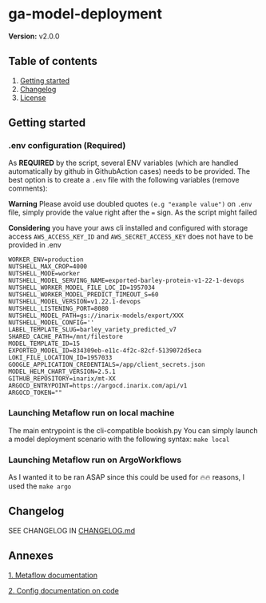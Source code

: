 # ga-model-deployment

**Version:** v2.0.0

## Table of contents

1. [Getting started](#getting-started)
2. [Changelog](#changelog)
3. [License](#license)

## Getting started
### .env configuration (**Required**)
As **REQUIRED** by the script, several ENV variables (which are handled automatically by github in GithubAction cases) needs to be provided. The best option is to create a `.env` file with the following variables (remove comments):

**Warning** Please avoid use doubled quotes `(e.g "example value")` on `.env` file, simply provide the value right after the `=` sign. As the script might failed

**Considering** you have your aws cli installed and configured with storage access `AWS_ACCESS_KEY_ID` and `AWS_SECRET_ACCESS_KEY` does not have to be provided in .env

```.env
WORKER_ENV=production
NUTSHELL_MAX_CROP=4000
NUTSHELL_MODE=worker
NUTSHELL_MODEL_SERVING_NAME=exported-barley-protein-v1-22-1-devops
NUTSHELL_WORKER_MODEL_FILE_LOC_ID=1957034
NUTSHELL_WORKER_MODEL_PREDICT_TIMEOUT_S=60
NUTSHELL_MODEL_VERSION=v1.22.1-devops
NUTSHELL_LISTENING_PORT=8080
NUTSHELL_MODEL_PATH=gs://inarix-models/export/XXX
NUTSHELL_MODEL_CONFIG=''
LABEL_TEMPLATE_SLUG=barley_variety_predicted_v7
SHARED_CACHE_PATH=/mnt/filestore
MODEL_TEMPLATE_ID=15
EXPORTED_MODEL_ID=834309eb-e11c-4f2c-82cf-5139072d5eca
LOKI_FILE_LOCATION_ID=1957033
GOOGLE_APPLICATION_CREDENTIALS=/app/client_secrets.json
MODEL_HELM_CHART_VERSION=2.5.1
GITHUB_REPOSITORY=inarix/mt-XX
ARGOCD_ENTRYPOINT=https://argocd.inarix.com/api/v1
ARGOCD_TOKEN=""
```

### Launching Metaflow run on local machine
The main entrypoint is the cli-compatible bookish.py
You can simply launch a model deployment scenario with the following syntax: `make local`

### Launching Metaflow run on ArgoWorkflows
As I wanted it to be ran ASAP since this could be used for :fire::fire: reasons, I used the `make argo`

## Changelog

SEE CHANGELOG IN [CHANGELOG.md](CHANGELOG.md)

## Annexes
[1. Metaflow documentation](https://docs.metaflow.org/metaflow/basics)

[2. Config documentation on code](https://github.com/Netflix/metaflow/blob/6cdd311bdbed274f0b5c75b153699d32409cee1f/metaflow/metaflow_config.py#L16)